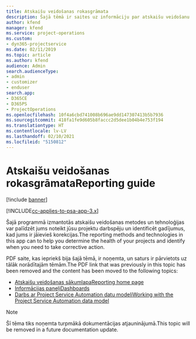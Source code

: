 ```yaml
---
title: Atskaišu veidošanas rokasgrāmata
description: Šajā tēmā ir saites uz informāciju par atskaišu veidošanu.
author: kfend
manager: kfend
ms.service: project-operations
ms.custom:
- dyn365-projectservice
ms.date: 02/11/2019
ms.topic: article
ms.author: kfend
audience: Admin
search.audienceType:
- admin
- customizer
- enduser
search.app:
- D365CE
- D365PS
- ProjectOperations
ms.openlocfilehash: 10f4a6cbd741008b696ae9dd147307413b5b7936
ms.sourcegitcommit: 418fa1fe9d605b8faccc2d5dee1b04b4e753f194
ms.translationtype: HT
ms.contentlocale: lv-LV
ms.lasthandoff: 02/10/2021
ms.locfileid: "5150812"
---
```

# <a name="reporting-guide"></a><span data-ttu-id="7f4c4-103">Atskaišu veidošanas rokasgrāmata</span><span class="sxs-lookup"><span data-stu-id="7f4c4-103">Reporting guide</span></span>

[!include [banner](../../includes/psa-now-project-operations.md)]

[!INCLUDE[cc-applies-to-psa-app-3.x](../../includes/cc-applies-to-psa-app-3x.md)]

<span data-ttu-id="7f4c4-104">Šajā programmā izmantotās atskaišu veidošanas metodes un tehnoloģijas var palīdzēt jums noteikt jūsu projektu darbspēju un identificēt gadījumus, kad jums ir jāievieš korekcijas.</span><span class="sxs-lookup"><span data-stu-id="7f4c4-104">The reporting methods and technologies in this app can to help you determine the health of your projects and identify when you need to take corrective action.</span></span> 

<span data-ttu-id="7f4c4-105">PDF saite, kas iepriekš bija šajā tēmā, ir noņemta, un saturs ir pārvietots uz tālāk norādītajām tēmām.</span><span class="sxs-lookup"><span data-stu-id="7f4c4-105">The PDF link that was previously in this topic has been removed and the content has been moved to the following topics:</span></span>

- [<span data-ttu-id="7f4c4-106">Atskaišu veidošanas sākumlapa</span><span class="sxs-lookup"><span data-stu-id="7f4c4-106">Reporting home page</span></span>](../reports-reporting-dynamics-365-project-service.md)
- [<span data-ttu-id="7f4c4-107">Informācijas paneļi</span><span class="sxs-lookup"><span data-stu-id="7f4c4-107">Dashboards</span></span>](../reports-dashboards.md)
- [<span data-ttu-id="7f4c4-108">Darbs ar Project Service Automation datu modeli</span><span class="sxs-lookup"><span data-stu-id="7f4c4-108">Working with the Project Service Automation data model</span></span>](../reports-working-project-service-data-model.md)

> [!NOTE]
> <span data-ttu-id="7f4c4-109">Šī tēma tiks noņemta turpmākā dokumentācijas atjauninājumā.</span><span class="sxs-lookup"><span data-stu-id="7f4c4-109">This topic will be removed in a future documentation update.</span></span> 
